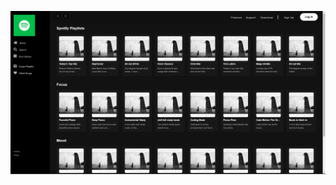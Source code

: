![alt text](https://raw.githubusercontent.com/ovisannn/Gigih-03-code-Repo/main/7723-spotifyRipoff/asset/ss.png)